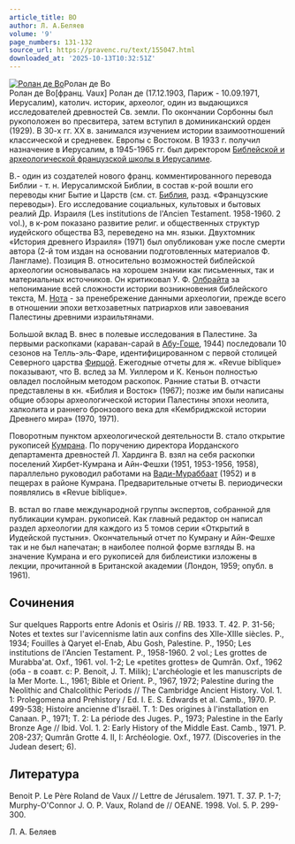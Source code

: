 ```yaml
---
article_title: ВО
author: Л. А.Беляев
volume: '9'
page_numbers: 131-132
source_url: https://pravenc.ru/text/155047.html
downloaded_at: '2025-10-13T10:32:51Z'
---
```


[![Ролан де Во](https://pravenc.ru/data/361/463/1234/i200.jpg "Кликните для увеличения картинки")](https://pravenc.ru/data/361/463/1234/i400.jpg)Ролан де Во  
Ролан де Во[франц. Vaux] Ролан де (17.12.1903, Париж - 10.09.1971, Иерусалим), католич. историк, археолог, один из выдающихся исследователей древностей Св. земли. По окончании Сорбонны был рукоположен во пресвитера, затем вступил в доминиканский орден (1929). В 30-х гг. ХХ в. занимался изучением истории взаимоотношений классической и средневек. Европы с Востоком. В 1933 г. получил назначение в Иерусалим, в 1945-1965 гг. был директором [Библейской и археологической французской школы в Иерусалиме](<https://pravenc.ru/text/Библейской и археологической французской школы в Иерусалиме.html>).

В.- один из создателей нового франц. комментированного перевода Библии - т. н. Иерусалимской Библии, в состав к-рой вошли его переводы книг Бытие и Царств (см. ст. [Библия](https://pravenc.ru/text/Библия.html), разд. «Французские переводы»). Его исследование социальных, культовых и бытовых реалий Др. Израиля (Les institutions de l'Ancien Testament. 1958-1960. 2 vol.), в к-ром показано развитие религ. и общественных структур иудейского общества ВЗ, переведено на мн. языки. Двухтомник «История древнего Израиля» (1971) был опубликован уже после смерти автора (2-й том издан на основании подготовленных материалов Ф. Лангламе). Позиция В. относительно возможностей библейской археологии основывалась на хорошем знании как письменных, так и материальных источников. Он критиковал У. Ф. [Олбрайта](https://pravenc.ru/text/Олбрайта.html) за непонимание всей сложности истории возникновения библейского текста, М. [Нота](https://pravenc.ru/text/Нот.html) - за пренебрежение данными археологии, прежде всего в отношении эпохи ветхозаветных патриархов или завоевания Палестины древними израильтянами.

Большой вклад В. внес в полевые исследования в Палестине. За первыми раскопками (караван-сарай в [Абу-Гоше](https://pravenc.ru/text/Абу-Гоше.html), 1944) последовали 10 сезонов на Телль-эль-Фаре, идентифицированном с первой столицей Северного царства [Фирцой](https://pravenc.ru/text/Фирцой.html). Ежегодные отчеты для ж. «Revue biblique» показывают, что В. вслед за М. Уиллером и К. Кеньон полностью овладел послойным методом раскопок. Ранние статьи В. отчасти представлены в кн. «Библия и Восток» (1967); позже им были написаны общие обзоры археологической истории Палестины эпохи неолита, халколита и раннего бронзового века для «Кембриджской истории Древнего мира» (1970, 1971).

Поворотным пунктом археологической деятельности В. стало открытие рукописей [Кумрана](https://pravenc.ru/text/Кумрана.html). По поручению директора Иорданского департамента древностей Л. Хардинга В. взял на себя раскопки поселений Хирбет-Кумрана и Айн-Фешхи (1951, 1953-1956, 1958), параллельно руководил работами на [Вади-Мураббаат](https://pravenc.ru/text/Вади-Мураббаат.html) (1952) и в пещерах в районе Кумрана. Предварительные отчеты В. периодически появлялись в «Revue biblique».

В. встал во главе международной группы экспертов, собранной для публикации кумран. рукописей. Как главный редактор он написал раздел археологии для каждого из 5 томов серии «Открытий в Иудейской пустыни». Окончательный отчет по Кумрану и Айн-Фешхе так и не был напечатан; в наиболее полной форме взгляды В. на значение Кумрана и его рукописей для библеистики изложены в лекции, прочитанной в Британской академии (Лондон, 1959; опубл. в 1961).

## Сочинения

Sur quelques Rapports entre Adonis et Osiris // RB. 1933. T. 42. P. 31-56; Notes et textes sur l'avicennisme latin aux confins des XIIe-XIIIe siècles. P., 1934; Fouilles à Qaryet el-Enab, Abu Gosh, Palestine. P., 1950; Les institutions de l'Ancien Testament. P., 1958-1960. 2 vol.; Les grottes de Murabba'at. Oxf., 1961. vol. 1-2; Le «petites grottes» de Qumrân. Oxf., 1962 (оба - в соавт. с: P. Benoit, J. T. Milik); L'archéologie et les manuscripts de la Mer Morte. L., 1961; Bible et Orient. P., 1967, 1972; Palestine during the Neolithic and Chalcolithic Periods // The Cambridge Ancient History. Vol. 1. 1: Prolegomena and Prehistory / Ed. I. E. S. Edwards et al. Camb., 1970. P. 499-538; Histoire ancienne d'Israël. T. 1: Des origines à l'installation en Canaan. P., 1971; T. 2: La période des Juges. P., 1973; Palestine in the Early Bronze Age // Ibid. Vol. 1. 2: Early History of the Middle East. Camb., 1971. P. 208-237; Qumrân Grotte 4. II, I: Archéologie. Oxf., 1977. (Discoveries in the Judean desert; 6).

## Литература

Benoit P. Le Père Roland de Vaux // Lettre de Jérusalem. 1971. T. 37. P. 1-7; Murphy-O'Connor J. O. P. Vaux, Roland de // OEANE. 1998. Vol. 5. P. 299-300.

Л. А.  Беляев
